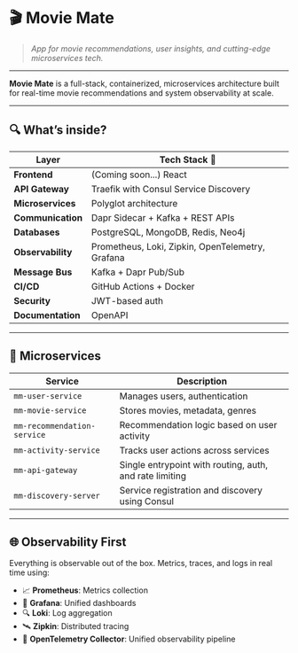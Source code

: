 # 🎬 Movie Mate

> *App for movie recommendations, user insights, and cutting-edge microservices tech.*

---

**Movie Mate** is a full-stack, containerized, microservices architecture built for real-time movie recommendations and system observability at scale.


---

## 🔍 What’s inside?

| Layer             | Tech Stack 🧰                                                                |
|-------------------|------------------------------------------------------------------------------|
| **Frontend**      | (Coming soon...) React                                                       |
| **API Gateway**   | Traefik with Consul Service Discovery                                        |
| **Microservices** | Polyglot architecture                                                        |
| **Communication** | Dapr Sidecar + Kafka + REST APIs                                             |
| **Databases**     | PostgreSQL, MongoDB, Redis, Neo4j                                            |
| **Observability** | Prometheus, Loki, Zipkin, OpenTelemetry, Grafana                             |
| **Message Bus**   | Kafka + Dapr Pub/Sub                                                         |
| **CI/CD**         | GitHub Actions + Docker                                                      |
| **Security**      | JWT-based auth                                                               |
| **Documentation** | OpenAPI                                                                      |

---

## 🧠 Microservices

| Service                   | Description                                                  |
|---------------------------|--------------------------------------------------------------|
| `mm-user-service`         | Manages users, authentication                                |
| `mm-movie-service`        | Stores movies, metadata, genres                              |
| `mm-recommendation-service`| Recommendation logic based on user activity                 |
| `mm-activity-service`     | Tracks user actions across services                          |
| `mm-api-gateway`          | Single entrypoint with routing, auth, and rate limiting      |
| `mm-discovery-server`     | Service registration and discovery using Consul              |

---

## 🌐 Observability First

Everything is observable out of the box. Metrics, traces, and logs in real time using:

- 📈 **Prometheus**: Metrics collection
- 🧠 **Grafana**: Unified dashboards
- 🔍 **Loki**: Log aggregation
- 🛰️ **Zipkin**: Distributed tracing
- 📡 **OpenTelemetry Collector**: Unified observability pipeline

